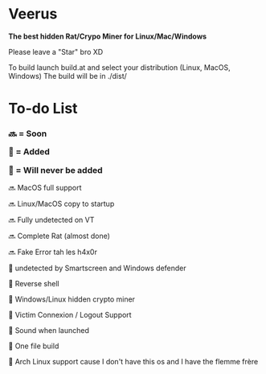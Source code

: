 # Veerus
**The best hidden Rat/Crypo Miner for Linux/Mac/Windows**

Please leave a "Star" bro XD

To build launch build.at and select your distribution (Linux, MacOS, Windows)
The build will be in ./dist/

<h1>To-do List</h1>

<h3>
🔜 = Soon

💚 = Added


🚫 = Will never be added</h3>

🔜 MacOS full support

🔜 Linux/MacOS copy to startup

🔜 Fully undetected on VT

🔜 Complete Rat (almost done)

🔜 Fake Error tah les h4x0r



💚 undetected by Smartscreen and Windows defender

💚 Reverse shell

💚 Windows/Linux hidden crypto miner

💚 Victim Connexion / Logout Support

💚 Sound when launched

💚 One file build


🚫 Arch Linux support cause I don't have this os and I have the flemme frère
